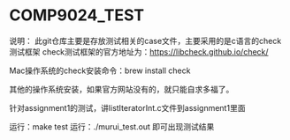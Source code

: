 # COMP9024_TEST
说明：
此git仓库主要是存放测试相关的case文件，主要采用的是c语言的check测试框架
check测试框架的官方地址为：https://libcheck.github.io/check/

Mac操作系统的check安装命令：brew install check

其他的操作系统安装，如果官方网站没有的，就只能自求多福了。

针对assignment1的测试，讲listIteratorInt.c文件到assignment1里面

运行：make test
运行：./murui_test.out 即可出现测试结果
